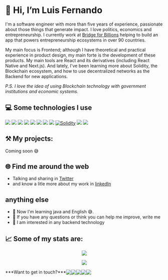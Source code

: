 # 👋 Hi, I’m Luis Fernando

I'm a software engineer with more than five years of experience, passionate about those things that generate impact. I love politics, economics and entrepreneurship. I currently work at [Bridge for Billions](https://www.bridgeforbillions.org) helping to build an app that powers entrepreneurship ecosystems in over 90 countries.

My main focus is Frontend; although I have theoretical and practical experience in product design, my main forte is the development of these products. My main tools are React and its derivatives (including React Native and Next.js). And lately, I've been learning more about Solidity, the Blockchain ecosystem, and how to use decentralized networks as the Backend for new applications.

*P.S. I love the idea of using Blockchain technology with government institutions and economic systems.*


## 💻 Some technologies I use
<a target="_blank" href="https://developer.mozilla.org/en-US/docs/Web/JavaScript/Guide"><img src="https://img.shields.io/badge/JavaScript-323330?style=for-the-badge&logo=javascript&logoColor=F7DF1E" /></a>
<a target="_blank" href="https://reactjs.org/"><img src="https://img.shields.io/badge/React-20232A?style=for-the-badge&logo=react&logoColor=61DAFB" /></a>
<a target="_blank" href="https://redux.js.org/"><img src="https://img.shields.io/badge/Redux-593D88?style=for-the-badge&logo=redux&logoColor=white" /></a>
<a target="_blank" href="https://redux-saga.js.org/"><img src="https://img.shields.io/badge/Redux%20saga-86D46B?style=for-the-badge&logo=redux%20saga&logoColor=999999" /></a>
<a target="_blank" href="https://nextjs.org/docs"><img src="https://img.shields.io/badge/next%20js-000000?style=for-the-badge&logo=nextdotjs&logoColor=white"/></a>
<a target="_blank" href="https://reactnative.dev/"><img src="https://img.shields.io/badge/React_Native-20232A?style=for-the-badge&logo=react&logoColor=61DAFB" /></a>
<a target="_blank" href="https://firebase.google.com/"><img src="https://img.shields.io/badge/firebase-ffca28?style=for-the-badge&logo=firebase&logoColor=black"/></a>
<a target="_blank" href="https://www.typescriptlang.org/"><img src="https://img.shields.io/badge/TypeScript-007ACC?style=for-the-badge&logo=typescript&logoColor=white" /></a>
<a target="_blank" href="https://docs.soliditylang.org/en/v0.8.17/"><img alt="Solidity" src="https://img.shields.io/badge/Solidity-e6e6e6?style=for-the-badge&logo=solidity&logoColor=black"/></a>
<a target="_blank" href="https://docs.swift.org/swift-book/index.html"><img src="https://img.shields.io/badge/Swift-FA7343?style=for-the-badge&logo=swift&logoColor=white" /></a>
<a target="_blank" href="https://www.figma.com/"><img src="https://img.shields.io/badge/Figma-F24E1E?style=for-the-badge&logo=figma&logoColor=white" /></a>

## ⚒️   My projects:

Coming soon 😅



## 🌐 Find me around the web

- Talking and sharing in [Twitter](https://twitter.com/bryant_silva_)
- and know a litle more about my work in [linkedIn](https://www.linkedin.com/in/bryan-silva-mercado-745b77151/)



## anything else

- 🌱 Now I'm learning java and English 😅.
- 💬 If you have any questions or think you can help me improve, write me
- 👀 I am interested in any backend technology



## 📈   Some of my stats are:

<p align="center">
  <img align="" src="https://github-readme-stats.vercel.app/api/top-langs/?username=LuFernandoMG" />
</p>
<p align="center">
  <img align="" src="https://github-readme-stats.vercel.app/api?username=LuFernandoMG" />
</p>

<div style="display: flex; align-items: center">
***Want to get in touch?*** 
<a target="_blank" href="https://www.linkedin.com/in/mgluisfernando/"><img src="https://img.shields.io/badge/LinkedIn-0077B5?style=for-the-badge&logo=linkedin&logoColor=white" /></a>
<a target="_blank" href="https://twitter.com/mgluisfernando"><img src="https://img.shields.io/badge/Twitter-1DA1F2?style=for-the-badge&logo=twitter&logoColor=white" /></a>
<a target="_blank" href="mailto:hello@luisfernando.io"><img src="https://img.shields.io/badge/Gmail-D14836?style=for-the-badge&logo=gmail&logoColor=white" /></a>
<a target="_blank" href="https://wa.me/584120718906"><img src="https://img.shields.io/badge/WhatsApp-25D366?style=for-the-badge&logo=whatsapp&logoColor=white" /></a>
<a target="_blank" href="luisfernando.io"><img src="https://img.shields.io/badge/Google_chrome-4285F4?style=for-the-badge&logo=Google-chrome&logoColor=white" /></a>
</div>

